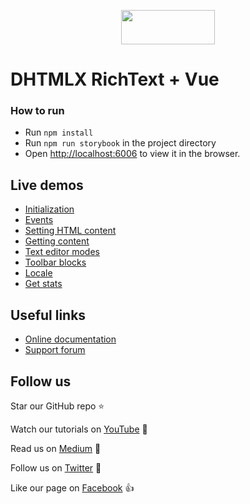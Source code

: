 <p align="center">
	<a href="https://dhtmlx.github.io/vue-richtext-demo/?path=/story/pivot--initialization">
		<img src="https://dhtmlx.github.io/vue-suite-demo/logo.svg" width="150" height="55">
	</a>
</p>


# DHTMLX RichText + Vue

### How to run
- Run `npm install`
- Run `npm run storybook` in the project directory
- Open [http://localhost:6006](http://localhost:6006) to view it in the browser.

## Live demos

- [Initialization](https://dhtmlx.github.io/vue-richtext-demo/?path=/story/richtext--initialization)
- [Events](https://dhtmlx.github.io/vue-richtext-demo/?path=/story/richtext--events)
- [Setting HTML content](https://dhtmlx.github.io/vue-richtext-demo/?path=/story/richtext--setting-html-content)
- [Getting content](https://dhtmlx.github.io/vue-richtext-demo/?path=/story/richtext--getting-content)
- [Text editor modes](https://dhtmlx.github.io/vue-richtext-demo/?path=/story/richtext--text-editor-modes)
- [Toolbar blocks](https://dhtmlx.github.io/vue-richtext-demo/?path=/story/richtext--toolbar-blocks)
- [Locale](https://dhtmlx.github.io/vue-richtext-demo/?path=/story/richtext--locale)
- [Get stats](https://dhtmlx.github.io/vue-richtext-demo/?path=/story/richtext--get-stats)

## Useful links

- [Online  documentation](https://docs.dhtmlx.com/richtext/index.html)
- [Support forum](https://forum.dhtmlx.com/c/widgets/richtext)

## Follow us

Star our GitHub repo :star:

Watch our tutorials on [YouTube](https://www.youtube.com/user/dhtmlx/videos) :eyes:

Read us on [Medium](https://medium.com/@dhtmlx) :newspaper:

Follow us on [Twitter](https://twitter.com/dhtmlx) :feet:

Like our page on [Facebook](https://www.facebook.com/dhtmlx/) :thumbsup:
